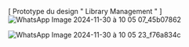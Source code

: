 [ Prototype du design " Library Management " ]
![WhatsApp Image 2024-11-30 à 10 05 07_45b07862](https://github.com/user-attachments/assets/ea776d01-fa08-4e68-8cb0-1eb1db7adb79)


![WhatsApp Image 2024-11-30 à 10 05 23_f76a834c](https://github.com/user-attachments/assets/8c251bd1-f3c8-4c4f-bb84-646320facad2)



